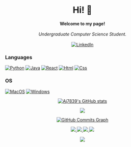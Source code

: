 <h1 align="center">Hi! 👋</h1>

<p align="center">
    <b>Welcome to my page!</b><br><br>
    <i>
        Undergraduate Computer Science Student.<br>
    </i><br>
    <a href="https://www.linkedin.com/in/alex-wilson-2bb51a1b4/">
        <img src="https://img.shields.io/badge/LinkedIn-blue?style=flat-square&logo=linkedin" alt="LinkedIn">
    </a>
</p>

### Languages
[![Python](https://img.shields.io/badge/python-black?style=for-the-badge&logo=python)](https://github.com/Aj7839)
[![Java](https://img.shields.io/badge/java-black?style=for-the-badge&logo=openjdk)](https://github.com/Aj7839)
[![React](https://img.shields.io/badge/react-black?style=for-the-badge&logo=react)](https://github.com/Aj7839)
[![Html](https://img.shields.io/badge/html5-black?style=for-the-badge&logo=html5&logoColor=white)](https://github.com/Aj7839)
[![Css](https://img.shields.io/badge/css3-black?style=for-the-badge&logo=css3)](https://github.com/Aj7839)




### OS
[![MacOS](https://img.shields.io/badge/MacOS-black?style=for-the-badge&logo=MacOS)](https://github.com/Aj7839)
[![Windows](https://img.shields.io/badge/Windows-black?style=for-the-badge&logo=Windows)](https://github.com/Aj7839)




<p align="center">
  <a href="http://www.github.com/Aj7839">
    <img src="https://github-readme-stats.vercel.app/api?username=Aj7839&show_icons=true&hide=&count_private=true&title_color=a855f7&text_color=a855f7&icon_color=a855f7&bg_color=000000&hide_border=true&show_icons=true" alt="Aj7839's GitHub stats" />
  </a>
</p>

<p align="center">
  <a href="http://www.github.com/Aj7839">
    <img src="https://github-readme-streak-stats.herokuapp.com/?user=Aj7839&stroke=a855f7&background=000000&ring=a855f7&fire=a855f7&currStreakNum=a855f7&currStreakLabel=a855f7&sideNums=a855f7&sideLabels=a855f7&dates=a855f7&hide_border=true" />
  </a>
</p>

<p align="center">
  <a href="http://www.github.com/Aj7839">
    <img src="https://github-readme-activity-graph.cyclic.app/graph?username=Aj7839&bg_color=000000&color=a855f7&line=a855f7&point=a855f7&area_color=000000&area=true&hide_border=true&custom_title=GitHub%20Commits%20Graph" alt="GitHub Commits Graph" />
  </a>
</p>

<p align="center">
  <a href="https://github.com/Aj7839">
    <img src="http://github-profile-summary-cards.vercel.app/api/cards/profile-details?username=Aj7839&theme=radical" />
  </a>
  <a href="https://github.com/Aj7839">
    <img src="https://github-readme-streak-stats.herokuapp.com/?user=Aj7839&hide_border=true&card_width=338&theme=radical" />
  </a>
  <a href="https://github.com/Aj7839">
    <img src="http://github-profile-summary-cards.vercel.app/api/cards/stats?username=Aj7839&theme=radical" />
  </a>
  <a href="https://github.com/Aj7839">
    <img src="https://github-readme-stats.vercel.app/api/top-langs/?username=Aj7839&langs_count=10&exclude_repo=&hide=jupyter%20notebook,vim%20script,cmake,makefile,batchfile,emacs%20lisp,css,html&layout=default&card_width=699&hide_border=true&theme=radical" />
  </a>
</p>

<p align="center">
  <a href="https://github.com/Aj7839">
    <img src="https://komarev.com/ghpvc/?username=Aj7839&theme=radical&style=flat" />
  </a>
</p>

